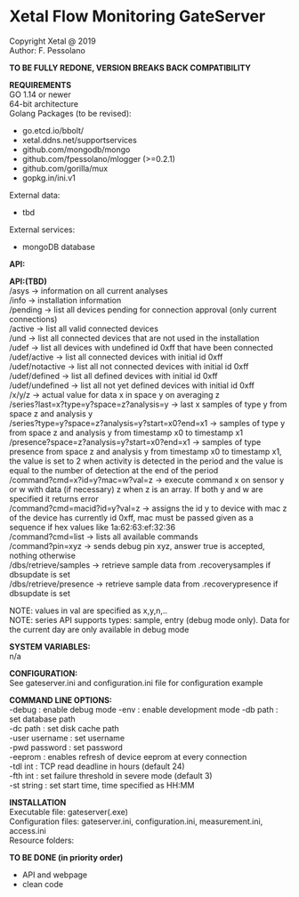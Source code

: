 # Xetal Flow Monitoring GateServer

Copyright Xetal @ 2019  
Author: F. Pessolano  

**TO BE FULLY REDONE, VERSION BREAKS BACK COMPATIBILITY**

**REQUIREMENTS**  
GO 1.14 or newer  
64-bit architecture  
Golang Packages (to be revised):
 - go.etcd.io/bbolt/  
 - xetal.ddns.net/supportservices  
 - github.com/mongodb/mongo  
 - github.com/fpessolano/mlogger  (>=0.2.1)  
 - github.com/gorilla/mux  
 - gopkg.in/ini.v1  
 
External data:  
  - tbd
  
External services:
  - mongoDB database  

**API:** 

**API:(TBD)**  
/asys -> information on all current analyses  
/info -> installation information  
/pending -> list all devices pending for connection approval (only current connections)    
/active -> list all valid connected devices  
/und -> list all connected devices that are not used in the installation  
/udef -> list all devices with undefined id 0xff that have been connected  
/udef/active -> list all connected devices with initial id 0xff  
/udef/notactive -> list all not connected devices with initial id 0xff  
/udef/defined -> list all defined devices with initial id 0xff  
/udef/undefined -> list all not yet defined devices with initial id 0xff  
/x/y/z -> actual value for data x in space y on averaging z  
/series?last=x?type=y?space=z?analysis=y -> last x samples of type y from space z and analysis y  
/series?type=y?space=z?analysis=y?start=x0?end=x1 -> samples of type y from space z and analysis y from timestamp x0 to timestamp x1  
/presence?space=z?analysis=y?start=x0?end=x1 -> samples of type presence from space z and analysis y from timestamp x0 to timestamp x1, the value is set to 2 when activity is detected in the period and the value is equal to the number of detection at the end of the period  
/command?cmd=x?id=y?mac=w?val=z -> execute command x on sensor y or w with data (if necessary) z when z is an array. If both y and w are specified it returns error    
/command?cmd=macid?id=y?val=z -> assigns the id y to device with mac z of the device has currently id 0xff, mac must be passed given as a sequence if hex values like 1a:62:63:ef:32:36  
/command?cmd=list -> lists all available commands  
/command?pin=xyz -> sends debug pin xyz, answer true is accepted, nothing otherwise  
/dbs/retrieve/samples -> retrieve sample data from .recoverysamples if dbsupdate is set   
/dbs/retrieve/presence -> retrieve sample data from .recoverypresence if dbsupdate is set   

  
NOTE: values in val are specified as x,y,n,..   
NOTE: series API supports types: sample, entry (debug mode only). Data for the current day are only available in debug mode  

**SYSTEM VARIABLES:**  
n/a  

**CONFIGURATION:**  
See gateserver.ini and configuration.ini  file for configuration example  

**COMMAND LINE OPTIONS:**  
-debug                  : enable debug mode 
-env                    : enable development mode
-db path                : set database path  
-dc path                : set disk cache path  
-user username          : set username   
-pwd password           : set password       
-eeprom                 : enables refresh of device eeprom at every connection   
-tdl int                : TCP read deadline in hours (default 24)   
-fth int                : set failure threshold in severe mode (default 3)   
-st string              : set start time, time specified as HH:MM   

**INSTALLATION**  
Executable file: gateserver(.exe)  
Configuration files: gateserver.ini, configuration.ini, measurement.ini, access.ini    
Resource folders: 

**TO BE DONE (in priority order)**  
 - API and webpage  
 - clean code  


